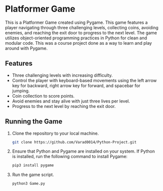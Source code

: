 # Platformer Game
This is a Platformer Game created using Pygame. This game features a player navigating through three challenging levels, collecting coins, avoiding enemies, and reaching the exit door to progress to the next level. The game utilizes object-oriented programming practices in Python for clean and modular code. This was a course project done as a way to learn and play around with Pygame.

## Features
- Three challenging levels with increasing difficulty.
- Control the player with keyboard-based movements using the left arrow key for backward, right arrow key for forward, and spacebar for jumping.
- Coin collection to score points.
- Avoid enemies and stay alive with just three lives per level.
- Progress to the next level by reaching the exit door.


## Running the Game
1. Clone the repository to your local machine.
   ```bash
   git clone https://github.com/Varad0014/Python-Project.git
   ```
2. Ensure that Python and Pygame are installed on your system. If Python is installed, run the following command to install Pygame:
   ```bash
   pip3 install pygame
   ```
3. Run the game script.
   ```bash
   python3 Game.py
   ```


